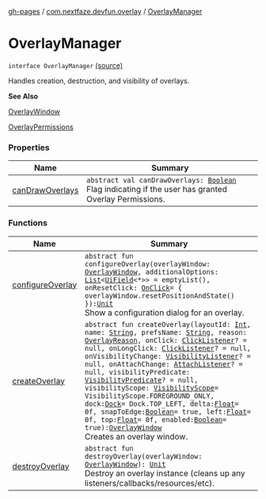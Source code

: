 [gh-pages](../../index.md) / [com.nextfaze.devfun.overlay](../index.md) / [OverlayManager](./index.md)

# OverlayManager

`interface OverlayManager` [(source)](https://github.com/NextFaze/dev-fun/tree/master/devfun/src/main/java/com/nextfaze/devfun/overlay/Overlays.kt#L26)

Handles creation, destruction, and visibility of overlays.

**See Also**

[OverlayWindow](../-overlay-window/index.md)

[OverlayPermissions](../-overlay-permissions/index.md)

### Properties

| Name | Summary |
|---|---|
| [canDrawOverlays](can-draw-overlays.md) | `abstract val canDrawOverlays: `[`Boolean`](https://kotlinlang.org/api/latest/jvm/stdlib/kotlin/-boolean/index.html)<br>Flag indicating if the user has granted Overlay Permissions. |

### Functions

| Name | Summary |
|---|---|
| [configureOverlay](configure-overlay.md) | `abstract fun configureOverlay(overlayWindow: `[`OverlayWindow`](../-overlay-window/index.md)`, additionalOptions: `[`List`](https://kotlinlang.org/api/latest/jvm/stdlib/kotlin.collections/-list/index.html)`<`[`UiField`](../../com.nextfaze.devfun.invoke/-ui-field/index.md)`<*>> = emptyList(), onResetClick: `[`OnClick`](../../com.nextfaze.devfun.invoke/-on-click.md)` = { overlayWindow.resetPositionAndState() }): `[`Unit`](https://kotlinlang.org/api/latest/jvm/stdlib/kotlin/-unit/index.html)<br>Show a configuration dialog for an overlay. |
| [createOverlay](create-overlay.md) | `abstract fun createOverlay(layoutId: `[`Int`](https://kotlinlang.org/api/latest/jvm/stdlib/kotlin/-int/index.html)`, name: `[`String`](https://kotlinlang.org/api/latest/jvm/stdlib/kotlin/-string/index.html)`, prefsName: `[`String`](https://kotlinlang.org/api/latest/jvm/stdlib/kotlin/-string/index.html)`, reason: `[`OverlayReason`](../-overlay-reason.md)`, onClick: `[`ClickListener`](../-click-listener.md)`? = null, onLongClick: `[`ClickListener`](../-click-listener.md)`? = null, onVisibilityChange: `[`VisibilityListener`](../-visibility-listener.md)`? = null, onAttachChange: `[`AttachListener`](../-attach-listener.md)`? = null, visibilityPredicate: `[`VisibilityPredicate`](../-visibility-predicate.md)`? = null, visibilityScope: `[`VisibilityScope`](../-visibility-scope/index.md)` = VisibilityScope.FOREGROUND_ONLY, dock: `[`Dock`](../-dock/index.md)` = Dock.TOP_LEFT, delta: `[`Float`](https://kotlinlang.org/api/latest/jvm/stdlib/kotlin/-float/index.html)` = 0f, snapToEdge: `[`Boolean`](https://kotlinlang.org/api/latest/jvm/stdlib/kotlin/-boolean/index.html)` = true, left: `[`Float`](https://kotlinlang.org/api/latest/jvm/stdlib/kotlin/-float/index.html)` = 0f, top: `[`Float`](https://kotlinlang.org/api/latest/jvm/stdlib/kotlin/-float/index.html)` = 0f, enabled: `[`Boolean`](https://kotlinlang.org/api/latest/jvm/stdlib/kotlin/-boolean/index.html)` = true): `[`OverlayWindow`](../-overlay-window/index.md)<br>Creates an overlay window. |
| [destroyOverlay](destroy-overlay.md) | `abstract fun destroyOverlay(overlayWindow: `[`OverlayWindow`](../-overlay-window/index.md)`): `[`Unit`](https://kotlinlang.org/api/latest/jvm/stdlib/kotlin/-unit/index.html)<br>Destroy an overlay instance (cleans up any listeners/callbacks/resources/etc). |
